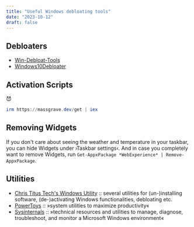 ```yaml
---
title: "Useful Windows debloating tools"
date: "2023-10-12"
draft: false
---
```


## Debloaters

- [Win-Debloat-Tools](https://github.com/LeDragoX/Win-Debloat-Tools)
- [Windows10Debloater](https://github.com/Sycnex/Windows10Debloater)

## Activation Scripts

😈

```powershell
irm https://massgrave.dev/get | iex
```

## Removing Widgets

If you don't care about seeing the weather and temperature in your taskbar, you can hide Widgets under ›Taskbar settings‹. And in case you completely want to remove Widgets, run `Get-AppxPackage *WebExperience* | Remove-AppxPackage`.

## Utilities

- [Chris Titus Tech's Windows Utility](https://github.com/ChrisTitusTech/winutil) :: several utilities for (un-)installing software, (de-)activating Windows functionalities, debloating etc.
- [PowerToys](https://github.com/microsoft/PowerToys) :: »system utilities to maximize productivity«
- [Sysinternals](https://learn.microsoft.com/de-de/sysinternals) :: »technical resources and utilities to manage, diagnose, troubleshoot, and monitor a Microsoft Windows environment«
